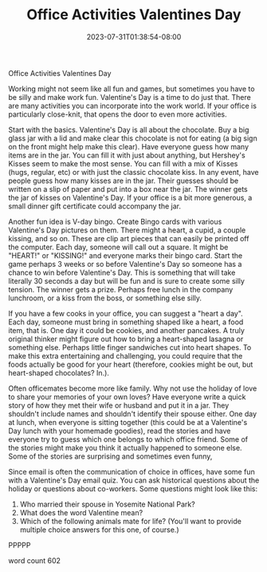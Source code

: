 ﻿---
title: "Office Activities Valentines Day"
date: 2023-07-31T01:38:54-08:00
description: "Holiday Games & Activities Tips for Web Success"
featured_image: "/images/Holiday Games & Activities.jpg"
tags: ["Holiday Games & Activities"]
---

Office Activities Valentines Day

Working might not seem like all fun and games, but sometimes you have to be silly and make work fun. Valentine's Day is a time to do just that. There are many activities you can incorporate into the work world. If your office is particularly close-knit, that opens the door to even more activities.

Start with the basics. Valentine's Day is all about the chocolate. Buy a big glass jar with a lid and make clear this chocolate is not for eating (a big sign on the front might help make this clear). Have everyone guess how many items are in the jar. You can fill it with just about anything, but Hershey's Kisses seem to make the most sense. You can fill with a mix of Kisses (hugs, regular, etc) or with just the classic chocolate kiss. In any event, have people guess how many kisses are in the jar. Their guesses should be written on a slip of paper and put into a box near the jar. The winner gets the jar of kisses on Valentine's Day. If your office is a bit more generous, a small dinner gift certificate could accompany the jar. 

Another fun idea is V-day bingo. Create Bingo cards with various Valentine's Day pictures on them. There might a heart, a cupid, a couple kissing, and so on. These are clip art pieces that can easily be printed off the computer. Each day, someone will call out a square. It might be "HEART!" or "KISSING!" and everyone marks their bingo card. Start the game perhaps 3 weeks or so before Valentine's Day so someone has a chance to win before Valentine's Day. This is something that will take literally 30 seconds a day but will be fun and is sure to create some silly tension. The winner gets a prize. Perhaps free lunch in the company lunchroom, or a kiss from the boss, or something else silly. 

If you have a few cooks in your office, you can suggest a "heart a day". Each day, someone must bring in something shaped like a heart, a food item, that is.  One day it could be cookies, and another pancakes. A truly original thinker might figure out how to bring a heart-shaped lasagna or something else. Perhaps little finger sandwiches cut into heart shapes. To make this extra entertaining and challenging, you could require that the foods actually be good for your heart (therefore, cookies might be out, but heart-shaped chocolates? In.).

Often officemates become more like family. Why not use the holiday of love to share your memories of your own loves? Have everyone write a quick story of how they met their wife or husband and put it in a jar. They shouldn't include names and shouldn't identify their spouse either. One day at lunch, when everyone is sitting together (this could be at a Valentine's Day lunch with your homemade goodies), read the stories and have everyone try to guess which one belongs to which office friend. Some of the stories might make you think it actually happened to someone else. Some of the stories are surprising and sometimes even funny, 

Since email is often the communication of choice in offices, have some fun with a Valentine's Day email quiz. You can ask historical questions about the holiday or questions about co-workers. Some questions might look like this:

1. Who married their spouse in Yosemite National Park?
2. What does the word Valentine mean?
3. Which of the following animals mate for life? (You'll want to provide multiple choice answers for this one, of course.)

PPPPP

word count 602




 



